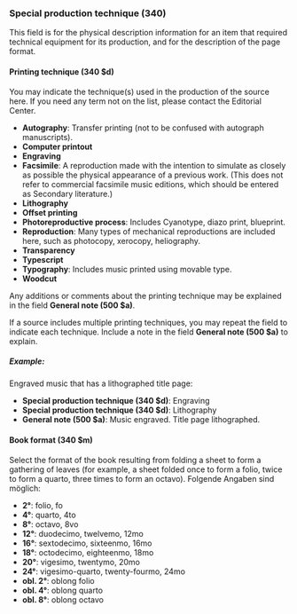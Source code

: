### Special production technique (340)

This field is for the physical description information for an item that required technical equipment for its production, and for the description of the page format.

#### Printing technique (340 $d)

You may indicate the technique(s) used in the production of the source here. If you need any term not on the list, please contact the Editorial Center.

- **Autography**: Transfer printing (not to be confused with autograph manuscripts).
- **Computer printout**
- **Engraving**
- **Facsimile**: A reproduction made with the intention to simulate as closely as possible the physical appearance of a previous work. (This does not refer to commercial facsimile music editions, which should be entered as Secondary literature.)
- **Lithography**
- **Offset printing**
- **Photoreproductive process**: Includes Cyanotype, diazo print, blueprint.
- **Reproduction**: Many types of mechanical reproductions are included here, such as photocopy, xerocopy, heliography.
- **Transparency**
- **Typescript**
- **Typography**: Includes music printed using movable type.
- **Woodcut**

Any additions or comments about the printing technique may be explained in the field **General note (500 $a)**.

If a source includes multiple printing techniques, you may repeat the field to indicate each technique. Include a note in the field **General note (500 $a)** to explain.

##### Example:

Engraved music that has a lithographed title page:

- **Special production technique (340 $d)**: Engraving
- **Special production technique (340 $d)**: Lithography
- **General note (500 $a)**: Music engraved. Title page lithographed.

#### Book format (340 $m)

Select the format of the book resulting from folding a sheet to form a gathering of leaves (for example, a sheet folded once to form a folio, twice to form a quarto, three times to form an octavo). Folgende Angaben sind möglich:

- **2°**: folio, fo
- **4°**: quarto, 4to
- **8°**: octavo, 8vo
- **12°**: duodecimo, twelvemo, 12mo
- **16°**: sextodecimo, sixteenmo, 16mo
- **18°**: octodecimo, eighteenmo, 18mo
- **20°**: vigesimo, twentymo, 20mo
- **24°**: vigesimo-quarto, twenty-fourmo, 24mo
- **obl. 2°**: oblong folio
- **obl. 4°**: oblong quarto
- **obl. 8°**: oblong octavo

